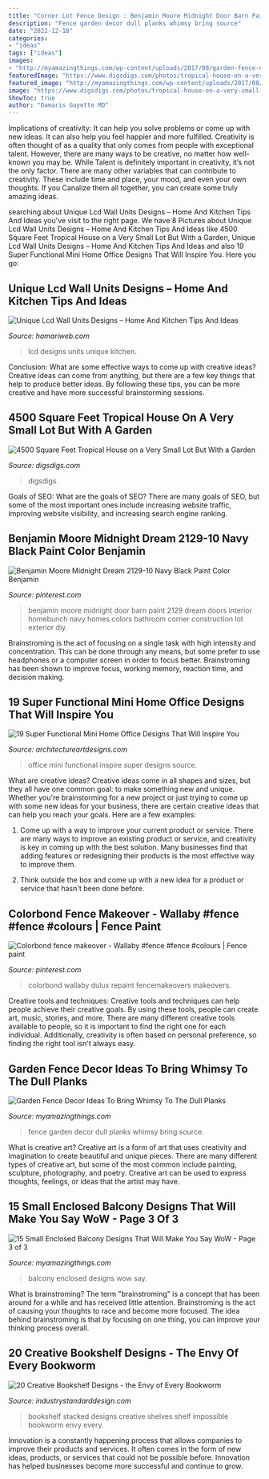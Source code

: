 ```yaml
---
title: "Corner Lot Fence Design : Benjamin Moore Midnight Door Barn Paint 2129 Dream Doors Interior Homebunch Navy Homes Colors Bathroom Corner Construction Lot Exterior Diy"
description: "Fence garden decor dull planks whimsy bring source"
date: "2022-12-18"
categories:
- "ideas"
tags: ["ideas"]
images:
- "http://myamazingthings.com/wp-content/uploads/2017/08/garden-fence-decor-1.jpg"
featuredImage: "https://www.digsdigs.com/photos/tropical-house-on-a-very-small-lot-with-a-garden-22-554x738.jpg"
featured_image: "http://myamazingthings.com/wp-content/uploads/2017/08/garden-fence-decor-1.jpg"
image: "https://www.digsdigs.com/photos/tropical-house-on-a-very-small-lot-with-a-garden-22-554x738.jpg"
ShowToc: true
author: "Damaris Goyette MD"
---
```



Implications of creativity: It can help you solve problems or come up with new ideas. It can also help you feel happier and more fulfilled.
Creativity is often thought of as a quality that only comes from people with exceptional talent. However, there are many ways to be creative, no matter how well-known you may be. While Talent is definitely important in creativity, it’s not the only factor. There are many other variables that can contribute to creativity. These include time and place, your mood, and even your own thoughts. If you Canalize them all together, you can create some truly amazing ideas.

	

		
searching about Unique Lcd Wall Units Designs – Home And Kitchen Tips And Ideas you've visit to the right page. We have 8 Pictures about Unique Lcd Wall Units Designs – Home And Kitchen Tips And Ideas like 4500 Square Feet Tropical House on a Very Small Lot But With a Garden, Unique Lcd Wall Units Designs – Home And Kitchen Tips And Ideas and also 19 Super Functional Mini Home Office Designs That Will Inspire You. Here you go:
		
    
## Unique Lcd Wall Units Designs – Home And Kitchen Tips And Ideas

<img loading=lazy src="https://hamariweb.com/women-corner/featuredimage/4458_17876.jpeg" onerror="this.onerror=null;this.src='https://tse4.mm.bing.net/th?id=OIP.1t2Eab3DI97XuFWRwfdgcgHaEf&amp;pid=15.1';" alt="Unique Lcd Wall Units Designs – Home And Kitchen Tips And Ideas">

_Source: hamariweb.com_

>lcd designs units unique kitchen. 

	

Conclusion: What are some effective ways to come up with creative ideas?
Creative ideas can come from anything, but there are a few key things that help to produce better ideas. By following these tips, you can be more creative and have more successful brainstorming sessions.

    
## 4500 Square Feet Tropical House On A Very Small Lot But With A Garden

<img loading=lazy src="https://www.digsdigs.com/photos/tropical-house-on-a-very-small-lot-with-a-garden-22-554x738.jpg" onerror="this.onerror=null;this.src='https://tse1.mm.bing.net/th?id=OIP.Y-uCfy7LVz2s1hFpZLAztwHaJ3&amp;pid=15.1';" alt="4500 Square Feet Tropical House on a Very Small Lot But With a Garden">

_Source: digsdigs.com_

>digsdigs. 

	

Goals of SEO: What are the goals of SEO?
There are many goals of SEO, but some of the most important ones include increasing website traffic, improving website visibility, and increasing search engine ranking.

    
## Benjamin Moore Midnight Dream 2129-10 Navy Black Paint Color Benjamin

<img loading=lazy src="https://i.pinimg.com/736x/a3/07/e3/a307e3ab82fd28bac22fa8793d7089cf.jpg" onerror="this.onerror=null;this.src='https://tse4.mm.bing.net/th?id=OIP.8-sqIPoc2qQROIGXFuIEggHaLH&amp;pid=15.1';" alt="Benjamin Moore Midnight Dream 2129-10 Navy Black Paint Color Benjamin">

_Source: pinterest.com_

>benjamin moore midnight door barn paint 2129 dream doors interior homebunch navy homes colors bathroom corner construction lot exterior diy. 

	

Brainstroming is the act of focusing on a single task with high intensity and concentration. This can be done through any means, but some prefer to use headphones or a computer screen in order to focus better. Brainstroming has been shown to improve focus, working memory, reaction time, and decision making.

    
## 19 Super Functional Mini Home Office Designs That Will Inspire You

<img loading=lazy src="https://www.architectureartdesigns.com/wp-content/uploads/2016/08/16-31.jpg" onerror="this.onerror=null;this.src='https://tse3.mm.bing.net/th?id=OIP.2kSgiMvQbLxJjYLsANP7IQAAAA&amp;pid=15.1';" alt="19 Super Functional Mini Home Office Designs That Will Inspire You">

_Source: architectureartdesigns.com_

>office mini functional inspire super designs source. 

	

What are creative ideas?
Creative ideas come in all shapes and sizes, but they all have one common goal: to make something new and unique. Whether you're brainstorming for a new project or just trying to come up with some new ideas for your business, there are certain creative ideas that can help you reach your goals. Here are a few examples: 
1. Come up with a way to improve your current product or service. There are many ways to improve an existing product or service, and creativity is key in coming up with the best solution. Many businesses find that adding features or redesigning their products is the most effective way to improve them. 

2. Think outside the box and come up with a new idea for a product or service that hasn't been done before.

    
## Colorbond Fence Makeover - Wallaby #fence #fence #colours | Fence Paint

<img loading=lazy src="https://i.pinimg.com/736x/b0/83/29/b083296be169b8e83f8e0894490202ec.jpg" onerror="this.onerror=null;this.src='https://tse3.mm.bing.net/th?id=OIP.sgYvc2j3wxaKY9tsAgye_AHaGN&amp;pid=15.1';" alt="Colorbond fence makeover - Wallaby #fence #fence #colours | Fence paint">

_Source: pinterest.com_

>colorbond wallaby dulux repaint fencemakeovers makeovers. 

	

Creative tools and techniques:
Creative tools and techniques can help people achieve their creative goals. By using these tools, people can create art, music, stories, and more. There are many different creative tools available to people, so it is important to find the right one for each individual. Additionally, creativity is often based on personal preference, so finding the right tool isn't always easy.

    
## Garden Fence Decor Ideas To Bring Whimsy To The Dull Planks

<img loading=lazy src="http://myamazingthings.com/wp-content/uploads/2017/08/garden-fence-decor-1.jpg" onerror="this.onerror=null;this.src='https://tse1.mm.bing.net/th?id=OIP.0NDcIalGO2DWvdcmomuNXwHaGd&amp;pid=15.1';" alt="Garden Fence Decor Ideas To Bring Whimsy To The Dull Planks">

_Source: myamazingthings.com_

>fence garden decor dull planks whimsy bring source. 

	

What is creative art?
Creative art is a form of art that uses creativity and imagination to create beautiful and unique pieces. There are many different types of creative art, but some of the most common include painting, sculpture, photography, and poetry. Creative art can be used to express thoughts, feelings, or ideas that the artist may have.

    
## 15 Small Enclosed Balcony Designs That Will Make You Say WoW - Page 3 Of 3

<img loading=lazy src="http://myamazingthings.com/wp-content/uploads/2017/01/balcony12.jpg" onerror="this.onerror=null;this.src='https://tse2.mm.bing.net/th?id=OIP.40_U8ZPxAw-MvDSAsTANaAHaJ4&amp;pid=15.1';" alt="15 Small Enclosed Balcony Designs That Will Make You Say WoW - Page 3 of 3">

_Source: myamazingthings.com_

>balcony enclosed designs wow say. 

	

What is brainstroming?
The term "brainstroming" is a concept that has been around for a while and has received little attention. Brainstroming is the act of causing your thoughts to race and become more focused. The idea behind brainstroming is that by focusing on one thing, you can improve your thinking process overall.

    
## 20 Creative Bookshelf Designs - The Envy Of Every Bookworm

<img loading=lazy src="https://industrystandarddesign.com/wp-content/uploads/2015/11/book-shelf-stacked.jpg" onerror="this.onerror=null;this.src='https://tse3.mm.bing.net/th?id=OIP.E0UkbM_7vpnbUZMELi43pAHaG_&amp;pid=15.1';" alt="20 Creative Bookshelf Designs - the Envy of Every Bookworm">

_Source: industrystandarddesign.com_

>bookshelf stacked designs creative shelves shelf impossible bookworm envy every. 

	

Innovation is a constantly happening process that allows companies to improve their products and services. It often comes in the form of new ideas, products, or services that could not be possible before. Innovation has helped businesses become more successful and continue to grow.

